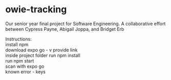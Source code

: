 # owie-tracking
Our  senior year final project for Software Engineering. A collaborative effort between Cypress Payne, Abigail Joppa, and Bridget Erb

Instructions: <br>
install npm <br>
download expo go - v provide link <br>
inside project folder run npm install <br>
run npm start <br>
scan with expo go <br>
known error - keys <br>
